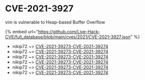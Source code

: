 # CVE-2021-3927

vim is vulnerable to Heap-based Buffer Overflow

{% embed url="https://github.com/Live-Hack-CVE/full_database/blob/main/cves/2021/CVE-2021-3927.json" %}


* nikip72 ~> [CVE-2021-39273-CVE-2021-39274](https://www.alice-snow.ru/2021/database/cve-2021-3927/cve-2021-39273-cve-2021-39274-nikip72)
* nikip72 ~> [CVE-2021-39273-CVE-2021-39274](https://www.alice-snow.ru/2021/database/cve-2021-3927/cve-2021-39273-cve-2021-39274-nikip72)
* nikip72 ~> [CVE-2021-39273-CVE-2021-39274](https://www.alice-snow.ru/2021/database/cve-2021-3927/cve-2021-39273-cve-2021-39274-nikip72)
* nikip72 ~> [CVE-2021-39273-CVE-2021-39274](https://www.alice-snow.ru/2021/database/cve-2021-3927/cve-2021-39273-cve-2021-39274-nikip72)
* nikip72 ~> [CVE-2021-39273-CVE-2021-39274](https://www.alice-snow.ru/2021/database/cve-2021-3927/cve-2021-39273-cve-2021-39274-nikip72)
* nikip72 ~> [CVE-2021-39273-CVE-2021-39274](https://www.alice-snow.ru/2021/database/cve-2021-3927/cve-2021-39273-cve-2021-39274-nikip72)